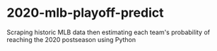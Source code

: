 # 2020-mlb-playoff-predict
Scraping historic MLB data then estimating each team's probability of reaching the 2020 postseason using Python
